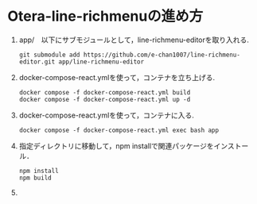 # Otera-line-richmenuの進め方
1. app/　以下にサブモジュールとして，line-richmenu-editorを取り入れる.
    ```
    git submodule add https://github.com/e-chan1007/line-richmenu-editor.git app/line-richmenu-editor
    ```

1. docker-compose-react.ymlを使って，コンテナを立ち上げる.
    ```
    docker compose -f docker-compose-react.yml build
    docker compose -f docker-compose-react.yml up -d
    ```

1. docker-compose-react.ymlを使って，コンテナに入る.
    ```
    docker compose -f docker-compose-react.yml exec bash app
    ```

1. 指定ディレクトリに移動して，npm installで関連パッケージをインストール．
    ```
    npm install
    npm build
    ```

1. 